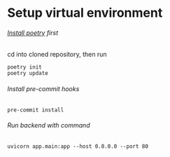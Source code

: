 # Setup virtual environment

###### [Install poetry](https://python-poetry.org/docs/#installation) first

cd into cloned repository, then run

```
poetry init
poetry update
```

###### Install pre-commit hooks

```
pre-commit install
```

###### Run backend with command

```
uvicorn app.main:app --host 0.0.0.0 --port 80
```
